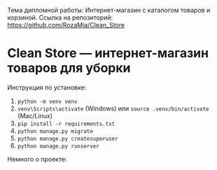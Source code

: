 Тема дипломной работы: Интернет-магазин с каталогом товаров и корзиной.
Ссылка на репозиторий: https://github.com/RozaMia/Clean_Store
# Clean Store — интернет-магазин товаров для уборки

Инструкция по установке:

1. `python -m venv venv`
2. `venv\Scripts\activate` (Windows) или `source .venv/bin/activate` (Mac/Linux)
3. `pip install -r requirements.txt`
4. `python manage.py migrate`
5. `python manage.py createsuperuser`
6. `python manage.py runserver`

Немного о проекте:

